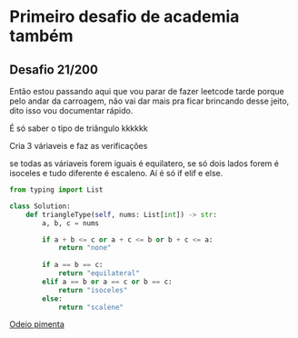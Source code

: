 # Primeiro desafio de academia também 

## Desafio 21/200

Então estou passando aqui que vou parar de fazer leetcode tarde porque pelo andar da carroagem, não vai dar mais pra ficar brincando desse jeito, dito isso vou documentar rápido.

É só saber o tipo de triângulo kkkkkk

Cria 3 váriaveis e faz as verificações

se todas as váriaveis forem iguais é equilatero, se só dois lados forem é isoceles e tudo diferente é escaleno. Aí é só if elif e else.


```python
from typing import List

class Solution:
    def triangleType(self, nums: List[int]) -> str:
        a, b, c = nums

        if a + b <= c or a + c <= b or b + c <= a:
            return "none"
            
        if a == b == c:
            return "equilateral"
        elif a == b or a == c or b == c:
            return "isoceles"
        else:
            return "scalene"

```


[Odeio pimenta](https://leetcode.com/problems/type-of-triangle/submissions/1638848928)